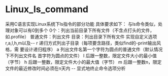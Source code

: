 # Linux_ls_command
采用C语言实现Linux系统下ls指令的部分功能
具体要求如下：
与ls命令类似，处理对象可以有0到多个
0个：列出当前目录下所有文件（不含点打头的文件，如.profile）
普通文件：列出文件
目录：列出目录下所有文件
实现自定义选项r,a,l,h,m以及--
r 递归方式列出子目录（每项要含路径，类似find的-print输出风格，需
要设计递归程序）
a 列出文件名第一个字符为圆点的普通文件（默认情况下不列出文件名
首字符为圆点的文件）
l 后跟一整数，限定文件大小的最小值（字节）
h 后跟一整数，限定文件大小的最大值（字节）
m 后跟一整数n，限定文件的最近修改时间必须在n天内
-- 显式地终止命令选项分析
